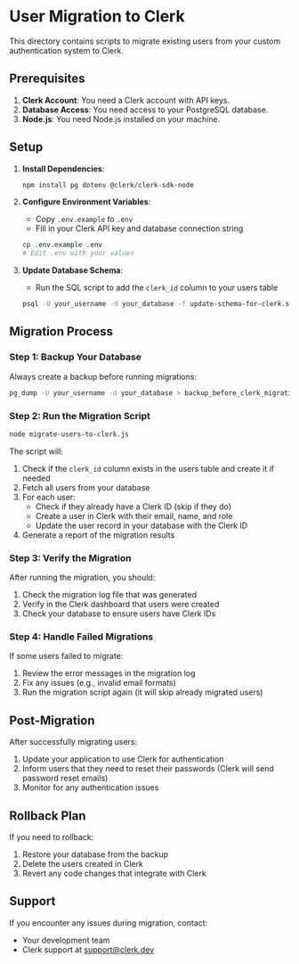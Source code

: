 # User Migration to Clerk

This directory contains scripts to migrate existing users from your custom authentication system to Clerk.

## Prerequisites

1. **Clerk Account**: You need a Clerk account with API keys.
2. **Database Access**: You need access to your PostgreSQL database.
3. **Node.js**: You need Node.js installed on your machine.

## Setup

1. **Install Dependencies**:
   ```bash
   npm install pg dotenv @clerk/clerk-sdk-node
   ```

2. **Configure Environment Variables**:
   - Copy `.env.example` to `.env`
   - Fill in your Clerk API key and database connection string
   ```bash
   cp .env.example .env
   # Edit .env with your values
   ```

3. **Update Database Schema**:
   - Run the SQL script to add the `clerk_id` column to your users table
   ```bash
   psql -U your_username -d your_database -f update-schema-for-clerk.sql
   ```

## Migration Process

### Step 1: Backup Your Database

Always create a backup before running migrations:

```bash
pg_dump -U your_username -d your_database > backup_before_clerk_migration.sql
```

### Step 2: Run the Migration Script

```bash
node migrate-users-to-clerk.js
```

The script will:
1. Check if the `clerk_id` column exists in the users table and create it if needed
2. Fetch all users from your database
3. For each user:
   - Check if they already have a Clerk ID (skip if they do)
   - Create a user in Clerk with their email, name, and role
   - Update the user record in your database with the Clerk ID
4. Generate a report of the migration results

### Step 3: Verify the Migration

After running the migration, you should:

1. Check the migration log file that was generated
2. Verify in the Clerk dashboard that users were created
3. Check your database to ensure users have Clerk IDs

### Step 4: Handle Failed Migrations

If some users failed to migrate:

1. Review the error messages in the migration log
2. Fix any issues (e.g., invalid email formats)
3. Run the migration script again (it will skip already migrated users)

## Post-Migration

After successfully migrating users:

1. Update your application to use Clerk for authentication
2. Inform users that they need to reset their passwords (Clerk will send password reset emails)
3. Monitor for any authentication issues

## Rollback Plan

If you need to rollback:

1. Restore your database from the backup
2. Delete the users created in Clerk
3. Revert any code changes that integrate with Clerk

## Support

If you encounter any issues during migration, contact:
- Your development team
- Clerk support at support@clerk.dev
